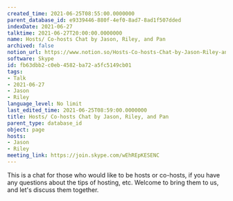 ```yaml
---
created_time: 2021-06-25T08:55:00.0000000
parent_database_id: e9339446-880f-4ef0-8ad7-8ad1f507dded
indexDate: 2021-06-27
talktime: 2021-06-27T20:00:00.0000000
name: Hosts/ Co-hosts Chat by Jason, Riley, and Pan
archived: false
notion_url: https://www.notion.so/Hosts-Co-hosts-Chat-by-Jason-Riley-and-Pan-fb63dbb2c0eb4582ba72a5fc5149cb01
software: Skype
id: fb63dbb2-c0eb-4582-ba72-a5fc5149cb01
tags:
- Talk
- 2021-06-27
- Jason
- Riley
language_level: No limit
last_edited_time: 2021-06-25T08:59:00.0000000
title: Hosts/ Co-hosts Chat by Jason, Riley, and Pan
parent_type: database_id
object: page
hosts:
- Jason
- Riley
meeting_link: https://join.skype.com/wEhREpKESENC
---
```


This is a chat for those who would like to be hosts or co-hosts, if you have any questions about the tips of hosting, etc. Welcome to bring them to us, and let's discuss them together.

